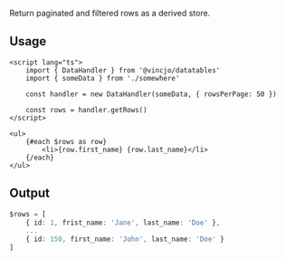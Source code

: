 

Return paginated and filtered rows as a derived store.

## Usage

```svelte
<script lang="ts">
    import { DataHandler } from '@vincjo/datatables'
    import { someData } from './somewhere'

    const handler = new DataHandler(someData, { rowsPerPage: 50 })

    const rows = handler.getRows()
</script>

<ul>
    {#each $rows as row}
        <li>{row.first_name} {row.last_name}</li>
    {/each}
</ul>
```

## Output

```ts
$rows = [
    { id: 1, frist_name: 'Jane', last_name: 'Doe' },
    ...
    { id: 150, first_name: 'John', last_name: 'Doe' }
]
```